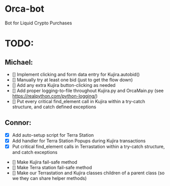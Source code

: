 # Orca-bot
Bot for Liquid Crypto Purchases

# TODO:

## Michael: 
- [] Implement clicking and form data entry for Kujira.autobid()
- [] Manually try at least one bid (just to get the flow down)
- [] Add any extra Kujira button-clicking as needed
- [] Add proper logging-to-file throughout Kujira.py and OrcaMain.py (see https://realpython.com/python-logging/)
- [] Put every critical find_element call in Kujira within a try-catch structure, and catch defined exceptions

## Connor:
- [x] Add auto-setup script for Terra Station
- [x] Add handler for Terra Station Popups during Kujira transactions
- [x] Put critical find_element calls in Terrastation within a try-catch structure, and catch exceptions
- [] Make Kujira fail-safe method
- [] Make Terra station fail-safe method
- [] Make our Terrastation and Kujira classes children of a parent class (so we they can share helper methods)
